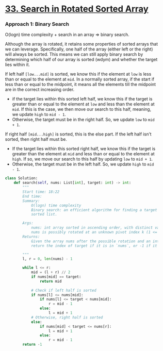 # [33. Search in Rotated Sorted Array](https://leetcode.com/problems/search-in-rotated-sorted-array/)

### Approach 1: Binary Search

O(logn) time complexity + search in an array => binary search.

Although the array is rotated, it retains some properties of sorted arrays that we can leverage. Specifically, one half of the array (either left or the right) will always be sorted. This means we can still apply binary search by determining which half of our array is sorted (wdym) and whether the target lies within it. 

If left half `[low...mid]` is sorted, we know this if the element at `low` is less than or equal to the element  at `mid`. In a normally sorted array, if the start if less than or equal to the midpoint, it means all the elements till the midpoint are in the correct increasing order.

- if the target lies within this sorted left half, we know this if the target is greater than or equal to the element at `low` and less than the element at `mid`. If this is the case, we then move our search to this half, meaning, we update `high` to `mid - 1`.
- Otherwise, the target must be in the right half. So, we update `low` to `mid + 1`.

If right half `[mid...high]` is sorted, this is the else part. If the left half isn't sorted, then right half must be. 

- If the target lies within this sorted right half, we know this if the target is greater than the element at `mid` and less than or equal to the element at `high`. If so, we move our search to this half by updating `low` to `mid + 1`. 
- Otherwise, the target must be in the left half. So, we update `high` to `mid - 1`.



```python
class Solution:
    def search(self, nums: List[int], target: int) -> int:
        """
        Start time: 18:22
        End time:
        Summary:
            O(logn) time complexity
            Binary search: an efficient algorithm for finding a target value within a
            sorted list. 

        Args:
            nums: int array sorted in ascending order, with distinct values.
            nums is possibly rotated at an unknown pivot index k (1 <= k < nums.length)
        Returns:
            Given the array nums after the possible rotation and an integer `target`,
            return the index of target if it is in `nums`, or -1 if it is not in nums.

        """
        l, r = 0, len(nums) - 1

        while l <= r:
            mid = (l + r) // 2
            if nums[mid] == target:
                return mid
            
            # Check if left half is sorted
            if nums[l] <= nums[mid]:
                if nums[l] <= target < nums[mid]:
                    r = mid - 1
                else:
                    l = mid + 1
            # Otherwise, right half is sorted
            else:
                if nums[mid] < target <= nums[r]:
                    l = mid + 1
                else:
                    r = mid - 1
        return -1
```

